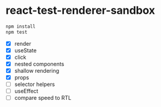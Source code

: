 # react-test-renderer-sandbox

```bash
npm install
npm test
```

- [x] render
- [x] useState
- [x] click
- [x] nested components
- [x] shallow rendering
- [x] props
- [ ] selector helpers
- [ ] useEffect
- [ ] compare speed to RTL
